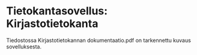 Tietokantasovellus: Kirjastotietokanta
==================
Tiedostossa Kirjastotietokannan dokumentaatio.pdf on tarkennettu kuvaus sovelluksesta.
